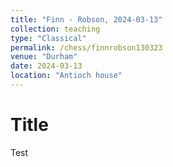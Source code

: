 ```yaml
---
title: "Finn - Robson, 2024-03-13"
collection: teaching
type: "Classical"
permalink: /chess/finnrobson130323
venue: "Durham"
date: 2024-03-13
location: "Antioch house"
---
```


# Title

Test
